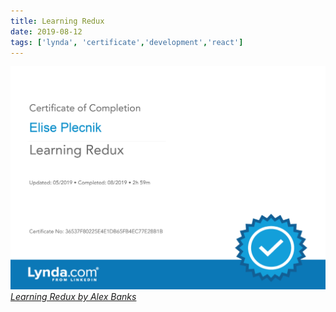 ```yaml
---
title: Learning Redux
date: 2019-08-12
tags: ['lynda', 'certificate','development','react']
---
```


[![Lynda Learning Certificate of Completion](./LearningRedux_CertificateOfCompletion.png "Learning Redux")*Learning Redux
 by Alex Banks*](https://www.lynda.com/React-js-tutorials/Learning-Redux/540345-2.html)